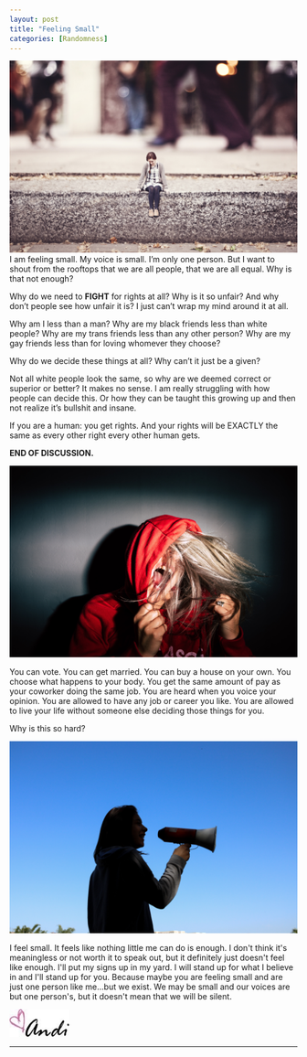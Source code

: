 ```yaml
---
layout: post
title: "Feeling Small"
categories: [Randomness]
---
```

![small](/images/small1.jpg)
I am feeling small. My voice is small. I’m only one person. But I want to shout from the rooftops that we are all people, that we are all equal. Why is that not enough? 

Why do we need to **FIGHT** for rights at all? Why is it so unfair? And why don’t people see how unfair it is? I just can’t wrap my mind around it at all. 

Why am I less than a man? Why are my black friends less than white people? Why are my trans friends less than any other person? Why are my gay friends less than for loving whomever they choose? 

Why do we decide these things at all? Why can’t it just be a given? 

Not all white people look the same, so why are we deemed correct or superior or better? It makes no sense. I am really struggling with how people can decide this. Or how they can be taught this growing up and then not realize it’s bullshit and insane. 

If you are a human: you get rights. And your rights will be EXACTLY the same as every other right every other human gets.

**END OF DISCUSSION.**

![small](/images/small5.jpg)

You can vote. You can get married. You can buy a house on your own. You choose what happens to your body. You get the same amount of pay as your coworker doing the same job. You are heard when you voice your opinion. You are allowed to have any job or career you like. You are allowed to live your life without someone else deciding those things for you.

Why is this so hard? 

![small](/images/small4.jpg)

I feel small. It feels like nothing little me can do is enough. I don't think it's meaningless or not worth it to speak out, but it definitely just doesn't feel like enough. I'll put my signs up in my yard. I will stand up for what I believe in and I'll stand up for you. Because maybe you are feeling small and are just one person like me...but we exist. We may be small and our voices are but one person's, but it doesn't mean that we will be silent. 

![Andi](/images/andi.jpg)

----